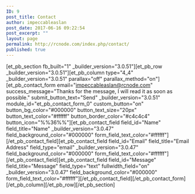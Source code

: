 ```yaml
---
ID: 9
post_title: Contact
author: impeccableaslan
post_date: 2017-06-16 09:22:54
post_excerpt: ""
layout: page
permalink: http://rcnode.com/index.php/contact/
published: true
---
```

[et_pb_section fb_built="1" _builder_version="3.0.51"][et_pb_row _builder_version="3.0.51"][et_pb_column type="4_4" _builder_version="3.0.51" parallax="off" parallax_method="on"][et_pb_contact_form email="impeccableaslan@rcnode.com" success_message="Thanks for the message, I will read it as soon as possible." submit_button_text="Send" _builder_version="3.0.51" module_id="et_pb_contact_form_0" custom_button="on" button_bg_color="#000000" button_text_size="20px" button_text_color="#ffffff" button_border_color="#c4c4c4" button_icon="%%36%%"][et_pb_contact_field field_id="Name" field_title="Name" _builder_version="3.0.47" field_background_color="#000000" form_field_text_color="#ffffff"][/et_pb_contact_field][et_pb_contact_field field_id="Email" field_title="Email Address" field_type="email" _builder_version="3.0.47" field_background_color="#000000" form_field_text_color="#ffffff"][/et_pb_contact_field][et_pb_contact_field field_id="Message" field_title="Message" field_type="text" fullwidth_field="on" _builder_version="3.0.47" field_background_color="#000000" form_field_text_color="#ffffff"][/et_pb_contact_field][/et_pb_contact_form][/et_pb_column][/et_pb_row][/et_pb_section]